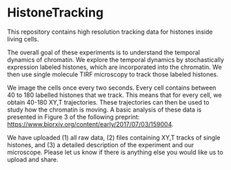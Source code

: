 # HistoneTracking

This repository contains high resolution tracking data for histones inside living cells. 

The overall goal of these experiments is to understand the temporal dynamics of chromatin. 
We explore the temporal dynamics by stochastically expression labeled histones, 
which are incorporated into the chromatin. We then use single molecule TIRF microscopy to 
track those labeled histones. 

We image the cells once every two seconds. Every cell contains between 40 to 180 labelled histones that we track. 
This means that for every cell, we obtain 40-180 XY,T trajectories. These trajectories can then be used to study how the 
chromatin is moving. A basic analysis of these data is presented in Figure 3 of the following preprint:
https://www.biorxiv.org/content/early/2017/07/03/159004.   
 
We have uploaded (1) all raw data, (2) files containing XY,T tracks of single histones, 
and (3) a detailed description of the experiment and our microscope. 
Please let us know if there is anything else you would like us to upload and share.

  
